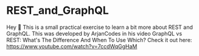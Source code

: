 # REST_and_GraphQL
Hey 👋 This is a small practical exercise to learn a bit more about REST and GraphQL. This was developed by 
ArjanCodes in his video GraphQL vs REST: What's The Difference And When To Use Which?
Check it out here: https://www.youtube.com/watch?v=7ccdWqGgHaM

